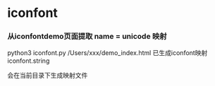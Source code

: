 # iconfont 


### 从iconfontdemo页面提取 name = unicode 映射

python3 iconfont.py /Users/xxx/demo_index.html
已生成iconfont映射iconfont.string

会在当前目录下生成映射文件
